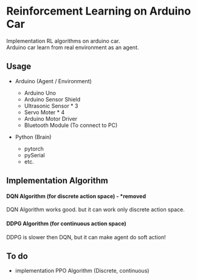 # Reinforcement Learning on Arduino Car

Implementation RL algorithms on arduino car.  
Arduino car learn from real environment as an agent.  

  ## Usage
  * Arduino (Agent / Environment)  
    * Arduino Uno  
    * Arduino Sensor Shield  
    * Ultrasonic Sensor * 3  
    * Servo Moter * 4  
    * Arduino Motor Driver  
    * Bluetooth Module (To connect to PC)  
  
  * Python (Brain)  
    * pytorch  
    * pySerial  
    * etc.  
  
  
## Implementation Algorithm  
#### DQN Algorithm (for discrete action space)  - *removed
  DQN Algorithm works good. but it can work only discrete action space.  
#### DDPG Algorithm (for continuous action space)  
  DDPG is slower then DQN, but it can make agent do soft action!

## To do
* implementation PPO Algorithm (Discrete, continuous)
